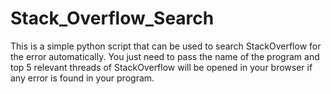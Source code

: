 # Stack_Overflow_Search

This is a simple python script that can be used to search StackOverflow for the error automatically.
You just need to pass the name of the program and top 5 relevant threads of StackOverflow will be opened in your browser if any error is found in your program.
